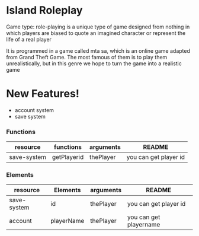 # Island Roleplay


Game type: role-playing is a unique type of game designed from nothing in which players are biased to quote an imagined character or represent the life of a real player

It is programmed in a game called mta sa, which is an online game adapted from Grand Theft Game. The most famous of them is to play them unrealistically, but in this genre we hope to turn the game into a realistic game

# New Features!

  - account system
  - save system


### Functions

| resource | functions | arguments | README |
| --------- | --------- | --------- | ------------------- |
| save-system|getPlayerid|thePlayer|you can get player id|


### Elements

| resource | Elements | arguments | README |
| --------- | -------- | --------- | ------ |
| save-system|  id|thePlayer|you can get player id|
| account | playerName |thePlayer| you can get playername
